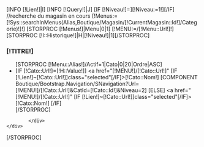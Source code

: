 [INFO [!Lien!]|I]
[INFO [!Query!]|J]
[IF [!Niveau!]=][!Niveau:=1!][/IF]
//recherche du magasin en cours
[!Menus:=[!Sys::searchInMenus(Alias,Boutique/Magasin/[!CurrentMagasin::Id!]/Categorie)!]!]
[STORPROC [!Menus!]|Menu|0|1]
    [!MENU:=/[!Menu::Url!]!]
    [STORPROC [!I::Historique!]|H|[!Niveau!]|1][/STORPROC]
    <div id="" class="block animated flipInY">
            <h3 class="title_block">[!TITRE!]</h3>
            <div class="block_content">
                    <ul class="">
                    [STORPROC [!Menu::Alias!]/Actif=1|Cato|0|20|Ordre|ASC]
                            <li>
                                    [IF [!Cato::Url!]=[!H::Value!]]
                                            <a href="[!MENU!]/[!Cato::Url!]" [IF [!Lien!]~[!Cato::Url!]]class="selected"[/IF]>[!Cato::Nom!]</a>
                                            [COMPONENT Boutique/Bootstrap.Navigation/SNavigation?Url=[!MENU!]/[!Cato::Url!]&CatId=[!Cato::Id!]&Niveau=2]
                                    [ELSE]
                                            <a href="[!MENU!]/[!Cato::Url!]" [IF [!Lien!]~[!Cato::Url!]]class="selected"[/IF]>[!Cato::Nom!]</a>
                                    [/IF]
                            </li>
                    [/STORPROC]
                    </ul>
    
            </div>
    </div>
[/STORPROC]
